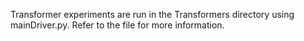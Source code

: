 Transformer experiments are run in the Transformers directory using mainDriver.py. Refer to the file for more information.